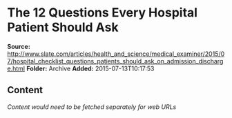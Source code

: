 # The 12 Questions Every Hospital Patient Should Ask

**Source:** http://www.slate.com/articles/health_and_science/medical_examiner/2015/07/hospital_checklist_questions_patients_should_ask_on_admission_discharge.html
**Folder:** Archive
**Added:** 2015-07-13T10:17:53




## Content
*Content would need to be fetched separately for web URLs*
